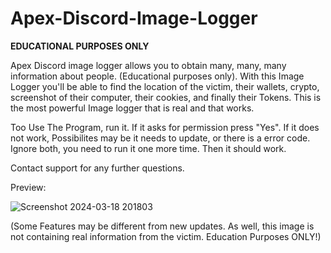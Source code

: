 # Apex-Discord-Image-Logger

**EDUCATIONAL PURPOSES ONLY**

Apex Discord image logger allows you to obtain many, many, many information about people. (Educational purposes only). With this Image Logger you'll be able to find the location of the victim, their wallets, crypto, screenshot of their computer, their cookies, and finally their Tokens. This is the most powerful Image logger that is real and that works.

Too Use The Program, run it. If it asks for permission press "Yes". If it does not work, Possibilites may be it needs to update, or there is a error code. Ignore both, you need to run it one more time. Then it should work.

Contact support for any further questions.

Preview:

![Screenshot 2024-03-18 201803](https://github.com/user-attachments/assets/6b9f3057-7cfa-406a-b58d-dd6917ba9581)

(Some Features may be different from new updates. As well, this image is not containing real information from the victim. Education Purposes ONLY!)
